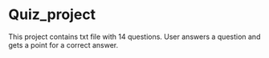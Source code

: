 # Quiz_project
This project contains txt file with 14 questions. User answers a question and gets a point for a correct answer.

